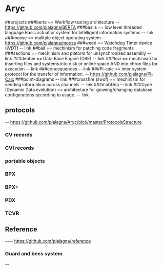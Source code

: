 # Aryc
##projects
###berta == Workflow testing architecture
-- https://github.com/pjalagna/BERTA
###basiis == low level threaded language Basic actuatior system for Intelligent information systems
-- link
###moose  == mulitple object operating system
-- https://github.com/pjalagna/moose
###weed == Watchdog Timer device (WDT)
-- link
##bail == mechinism for patching code fragments
###sections == mechinism and platorm for unsynchronized assembly
-- link
###debbie == Data Base Engine (DBE)
-- link
###loci == mechinism for inserting files and systems into disk or online space  AND into chron files for execution
-- link
###concequences
-- link
###Pi-calc == inter system protocol for the transfer of information.
-- https://github.com/pjalagna/Pi-Calc
###point-diagrams
-- link
###crossfire (swof) == mechinism for sending information across channels
-- link
###mobDep
-- link
###Dyde (Dynamic Data evolution) == architecture for growing/changing database configurations according to usage.
-- link

## protocols
-- https://github.com/pjalagna/Aryc/blob/master/ProtocolsStructure
### CV records
### CVI records
### portable objects
### BPX
### BPX+
### PDX
### TCVR

## Reference 
---- https://github.com/pjalagna/reference
### Guard and bees system
-- 
